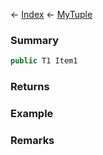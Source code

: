 ← [Index](Api-Index) ← [MyTuple<T1>](VRage.MyTuple`1)

### Summary

```csharp
public T1 Item1
```

### Returns

### Example

### Remarks

